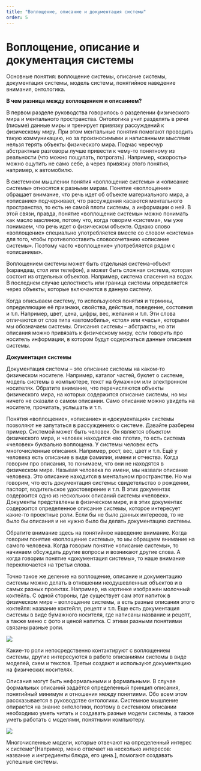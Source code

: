```yaml
---
title: "Воплощение, описание и документация системы"
order: 5
---
```


# Воплощение, описание и документация системы

Основные понятия: воплощение системы, описание системы, документация системы, модель системы, понятийное наведение внимания, онтологика.

**В чем разница между воплощением и описанием?**

В первом разделе руководства говорилось о разделении физического мира и ментального пространства. Онтологика учит разделять в речи (письме) данные миры и тренирует привязку рассуждений к физическому миру. При этом ментальные понятия помогают проводить такую коммуникацию, но за произносимыми и написанными мыслями нельзя терять объекты физического мира. Подчас чересчур абстрактные разговоры лучше привести к чему-то понятному из реальности (что можно пощупать, потрогать). Например, «скорость» можно ощутить не само себе, а через привязку этого понятия, например, к автомобилю.

В системном мышлении понятия «воплощение системы» и «описание системы» относятся к разными мирам. Понятие «воплощение» обращает внимание, что речь идет об объекте материального мира, а «описание» подчеркивает, что рассуждения касаются ментального пространства, то есть не самой плоти системы, а информации о ней. В этой связи, правда, понятие «воплощение системы» можно понимать как масло масляное, потому что, когда говорим «система», мы уже понимаем, что речь идет о физическом объекте. Однако слово «воплощение» специально употребляется вместе со словом «система» для того, чтобы противопоставить словосочетанию «описание системы». Поэтому часто «воплощение» употребляется рядом с «описанием».

Воплощением системы может быть отдельная система-объект (карандаш, стол или телефон), а может быть сложная система, которая состоит из отдельных объектов. Например, система спасения на водах. В последнем случае целостность или граница системы определяется через объекты, которые включаются в данную систему.

Когда описываем систему, то используются понятия и термины, определяющие её признаки, свойства, действия, поведение, состояния и т.п. Например, цвет, цена, цифры, вес, желания и т.п. Эти слова отличаются от слов типа «автомобиль», «стол» или «часы», которыми мы обозначаем системы. Описания системы – абстракты, но эти описания можно привязать к физическому миру, если говорить про носитель информации, в котором будут содержаться данные описания системы.

**Документация системы**

Документация системы – это описание системы на каком-то физическом носителе. Например, каталог частей, буклет о системе, модель системы в компьютере, текст на бумажном или электронном носителях. Обратите внимание, что перечисляются объекты физического мира, на которых содержится описание системы, но мы ничего не сказали о самом описании. Само описание можно увидеть на носителе, прочитать, услышать и т.п.

Понятия «воплощение», «описание» и «документация» системы позволяют не запутаться в рассуждениях о системе. Давайте разберем пример. Системой может быть человек. Он является объектом физического мира, и человек находится «во плоти», то есть система «человек» буквально воплощена. У системы человек есть многочисленные описания. Например, рост, вес, цвет и т.п. Ещё у человека есть описание в виде фамилии, имени и отчества. Когда говорим про описания, то понимаем, что они не находятся в физическом мире. Называя человека по имени, мы назвали описание человека. Это описание находится в ментальном пространстве. Но мы говорим, что есть документация системы: свидетельство о рождении, паспорт, водительское удостоверение и т.п. В этих документах содержится одно из нескольких описаний системы «человек». Документы представлены в физическом мире, и в этих документах содержится определенное описание системы, которое интересует какие-то проектные роли. Если бы не было данных интересов, то не было бы описания и не нужно было бы делать документацию системы.

Обратите внимание здесь на понятийное наведение внимание. Когда говорим понятие «воплощение системы», то мы обращаем внимание на самого человека. Когда говорим понятие «описание системы», то начинаем обсуждать другие вопросы и возникают другие слова. А когда говорим понятие «документация системы», то наше внимание переключается на третьи слова.

Точно такое же деление на воплощение, описание и документацию системы можно делать в отношении неодушевленных объектов и в самых разных проектах. Например, на картинке изображен молочный коктейль. С одной стороны, где существует сам этот напиток в физическом мире – воплощение системы, а есть разные описания этого коктейля: название коктейля, рецепт и т.п. Еще есть документация системы в виде бумажного носителя, где написаны название и рецепт, а также меню с фото и ценой напитка. С этими разными понятиями связаны разные роли.

![](/ru/personal/systems-self-development/47.png)

Какие-то роли непосредственно контактируют с воплощением системы, другие интересуются в работе описаниями системы в виде моделей, схем и текстов. Третьи создают и используют документацию на физических носителях.

Описания могут быть неформальными и формальными. В случае формальных описаний задаётся определенный принцип описания, понятийный минимум и отношения между понятиями. Обо всем этом рассказывается в руководстве онтологики. Системное мышление опирается на знание онтологики, поэтому в системном описании необходимо уметь читать и создавать разные модели системы, а также уметь работать с моделями, понятными компьютеру.

![](/ru/personal/systems-self-development/48.png)

Многочисленные модели, которые отвечают на определенный интерес к системе^[Например, меню отвечает на несколько интересов: название и ингредиенты блюда, его цена.], помогают создавать успешные системы.